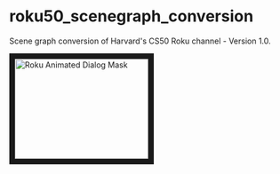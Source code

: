 # roku50_scenegraph_conversion
<p>Scene graph conversion of Harvard's CS50 Roku channel - Version 1.0.</p>
<a href="http://www.youtube.com/watch?feature=player_embedded&v=FsW5FWqcLqc
" target="_blank"><img src="http://img.youtube.com/vi/FsW5FWqcLqc/0.jpg" 
alt="Roku Animated Dialog Mask" width="240" height="180" border="10" /></a>
